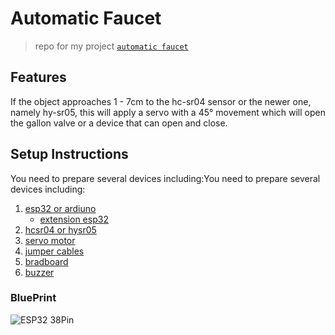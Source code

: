 # Automatic Faucet

> repo for my project [```automatic faucet```](https://www.kraususa.com/media/catalog/product/cache/52cf1437e0c87a314ac10af8c2d08f26/k/s/ksb-10001sfs_18.jpg)

## Features

If the object approaches 1 - 7cm to the hc-sr04 sensor or the newer one, namely hy-sr05, this will apply a servo with a 45° movement which will open the gallon valve or a device that can open and close.

## Setup Instructions

You need to prepare several devices including:You need to prepare several devices including:
1. [esp32 or ardiuno](https://www.elprocus.com/wp-content/uploads/ESP32-vs-Arduino.jpg)
    - [extension esp32](https://encrypted-tbn0.gstatic.com/images?q=tbn:ANd9GcQw03O16PUhL35boMDQH_wTaWpdR2UZt2N0SA&s)
2. [hcsr04 or hysr05](https://encrypted-tbn0.gstatic.com/images?q=tbn:ANd9GcSuokz8QxcofxXcceVfG6iEuMu9NzEDV0OXWA&s)
3. [servo motor](https://encrypted-tbn0.gstatic.com/images?q=tbn:ANd9GcTCCCBzfP20sfh67Epv9dAs7vWHiSQaVOI5Og&s)
4. [jumper cables](https://encrypted-tbn0.gstatic.com/images?q=tbn:ANd9GcQeA5Ed-ObcO8JU70NrDr5L_Ii-AqZzUqm8vw&s)
5. [bradboard](https://m.media-amazon.com/images/I/51jNHLmdCCL._UF1000,1000_QL80_.jpg)
6. [buzzer](https://encrypted-tbn0.gstatic.com/images?q=tbn:ANd9GcTxUatgjjn_3oat6r-MD4YAgnPLte-g9DID3w&s)
  


### BluePrint

![ESP32 38Pin](https://embeddednesia.com/v1/wp-content/uploads/2019/05/pinout.png)
